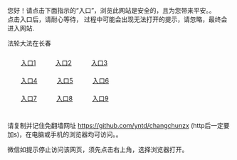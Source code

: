 您好！请点击下面指示的“入口”，浏览此网站是安全的，且为您带来平安。。 <br/>
点击入口后，请耐心等待， 过程中可能会出现无法打开的提示，请忽略，最终会进入网站. </br>

法轮大法在长春<br/>
<div style="padding:10px"><a style="margin:20px" target="_blank" href="https://d147pg0txbnbhz.cloudfront.net/2Qpsp?zwvdiwv" id="ccLink1" rel="nofollow">入口1</a> <a target="_blank" style="margin:20px" href="https://d1sixs81qg92iv.cloudfront.net/2Qpsp?nrbqvz" id="ccLink2" rel="nofollow">入口2</a> <a style="margin:20px" target="_blank" href="https://dc1thkfr61eis.cloudfront.net/2Qpsp?rtcmi" id="ccLink3" rel="nofollow">入口3</a></div>

<div style="padding:10px" ><a style="margin:20px" target="_blank" href="https://d147pg0txbnbhz.cloudfront.net/2Qpsp?zwvdiwv" id="ccLink4" rel="nofollow">入口4</a> <a style="margin:20px" href="https://d1sixs81qg92iv.cloudfront.net/2Qpsp?nrbqvz" target="_blank" id="ccLink5" rel="nofollow">入口5</a> <a style="margin:20px" href="https://dc1thkfr61eis.cloudfront.net/2Qpsp?rtcmi" target="_blank" id="ccLink6" rel="nofollow">入口6</a></div>

<div style="padding:10px"><a style="margin:20px" target="_blank" href="https://d147pg0txbnbhz.cloudfront.net/2Qpsp?zwvdiwv" id="ccLink7" rel="nofollow">入口7</a> <a style="margin:20px" href="https://d1sixs81qg92iv.cloudfront.net/2Qpsp?nrbqvz" target="_blank" id="ccLink8" rel="nofollow">入口8</a> <a style="margin:20px" target="_blank" href="https://dc1thkfr61eis.cloudfront.net/2Qpsp?rtcmi" id="ccLink9" rel="nofollow">入口9</a></div>

<br/>



请复制并记住免翻墙网址 https://github.com/yntd/changchunzx (http后一定要加s)，在电脑或手机的浏览器均可访问。。<br/>

微信如提示停止访问该网页，须先点击右上角，选择浏览器打开。
